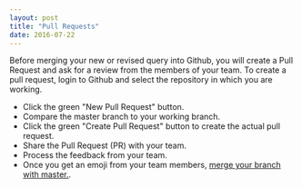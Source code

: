```yaml
---
layout: post
title: "Pull Requests"
date: 2016-07-22
---
```


Before merging your new or revised query into Github, you will create a Pull Request and ask for a review from the members of your team. To create a pull request, login to Github and select the repository in which you are working.

- Click the green "New Pull Request" button.
- Compare the master branch to your working branch.
- Click the green "Create Pull Request" button to create the actual pull request.
- Share the Pull Request (PR) with your team.
- Process the feedback from your team.
- Once you get an emoji from your team members, [merge your branch with master.](/blog/2016/07/13/how-to-post).	

